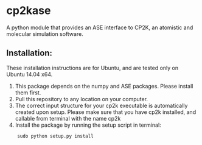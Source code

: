 cp2kase
==================

A python module that provides an ASE interface to CP2K, an atomistic and molecular simulation software.

Installation:
------------------

These installation instructions are for Ubuntu, and are tested only on Ubuntu 14.04 x64.

  1. This package depends on the numpy and ASE packages. Please install them first.
  2. Pull this repository to any location on your computer.
  3. The correct input structure for your cp2k executable is automatically created upon setup. Please make sure that you have cp2k installed, and callable from terminal with the name cp2k
  4. Install the package by running the setup script in terminal:
```
    sudo python setup.py install
```

